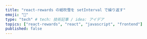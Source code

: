 ```yaml
---
title: "react-rewards の紙吹雪を setInterval で繰り返す"
emoji: "🎉"
type: "tech" # tech: 技術記事 / idea: アイデア
topics: ["react-rewards", "react", "javascript", "frontend"]
published: false
---
```

